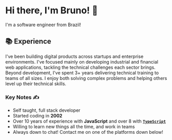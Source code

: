 # Hi there, I'm Bruno! 👋

I'm a software engineer from Brazil!

## 📚 Experience

I've been building digital products across startups and enterprise environments. I've focused mainly on developing industrial and financial web applications, tackling the technical challenges each sector brings. Beyond development, I've spent 3+ years delivering technical training to teams of all sizes. I enjoy both solving complex problems and helping others level up their technical skills.

### Key Notes ✍️

- Self taught, full stack developer
- Started coding in **2002**
- Over 10 years of experience with **JavaScript** and over 8 with **[`TypeScript`]**
- Willing to learn new things all the time, and work in teams
- Always down to chat! Contact me on one of the platforms down below!

<!--
## 🔭 Projects

Here's a quick run down of some of the projects I'm working on / some of the teams I'm working with:

- 🤖 [`Auttaja`] - a super powerful [`Discord`] moderation bot to keep your server in check

> I tend to pick up a lot of projects as time passes, so this list is not exhaustive! :sweat_smile:
> You can see more by exploring [`my repositories`]



### 👀 Quick Statistics

<table>
  <tr>
    <td align="center" style="padding=0;width=50%;">
      <img align="center" style="padding=0;" src="https://github-readme-stats.vladfrangu.vercel.app/api/?username=vladfrangu&show_icons=true&title_color=4F8CC9&text_color=9f9f9f&bg_color=151515&hide_border=true&icon_color=4F8CC9&hide_title=true&count_private=true" />
    </td>
    <td align="center" style="padding=0;width=50%;">
      <img align="center" style="padding=0;" src="https://github-readme-stats.vladfrangu.vercel.app/api/top-langs/?username=vladfrangu&layout=compact&title_color=4F8CC9&text_color=9f9f9f&bg_color=151515&hide_border=true&icon_color=4F8CC9&hide=visual%20basic&count_private=true&extra=GAwesomeBot/bot,sharding-manager-next,api-next,web-next,bot-next,ts-template,worker-library,websocket-next;discordjs/discord.js,discord-api-types,collection;KlasaCommunityPlugins/no-mention-spam,tags,functions,channels-gateway,raw-events;auttaja/frontend;binarytf/binarytf;SolteraGG/StickyWallet,kotlin-plugin-base;Gay-Geeks/core,currency,leveling,utils,types,shop,modules-template;sapphiredev/utilities,framework,pieces,plugins,interactions,shapeshift,spinel,website;skyra-project/skyra,char;pfp-lgbt/frontend,pfp-lgbt-api;apify/browser-pool,apify-storage-local-js,apify-sdk-js,apify-client-js,apify-ts,crawlee,fingerprint-suite,apify-shared-js,proxy-chain,apify-actor-docker;statespacelabs/onlylabs-discord-bot;tidalmarket/tidal-ticket-bot-vladdy" />
    </td>
  </tr>
</table>

> Provided by [`GitHub Readme Stats`]


->

<!----------------- LINKS --------------->
[`TypeScript`]:          https://www.typescriptlang.org/
[`Rust`]:                https://www.rust-lang.org/
[`Go`]:                  https://golang.org
[`React`]:               https://reactjs.org/
[`Discord`]:             https://discord.com/
[`my repositories`]:     https://github.com/bruncs?tab=repositories
[Twitter]:               https://twitter.com/bruncs
[Telegram]:              https://t.me/bruncs.
